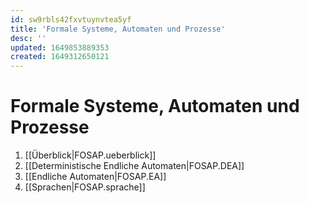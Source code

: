 ```yaml
---
id: sw9rbls42fxvtuynvtea5yf
title: 'Formale Systeme, Automaten und Prozesse'
desc: ''
updated: 1649853889353
created: 1649312650121
---
```


# Formale Systeme, Automaten und Prozesse
1. [[Überblick|FOSAP.ueberblick]]
2. [[Deterministische Endliche Automaten|FOSAP.DEA]]
3. [[Endliche Automaten|FOSAP.EA]]
4. [[Sprachen|FOSAP.sprache]]
